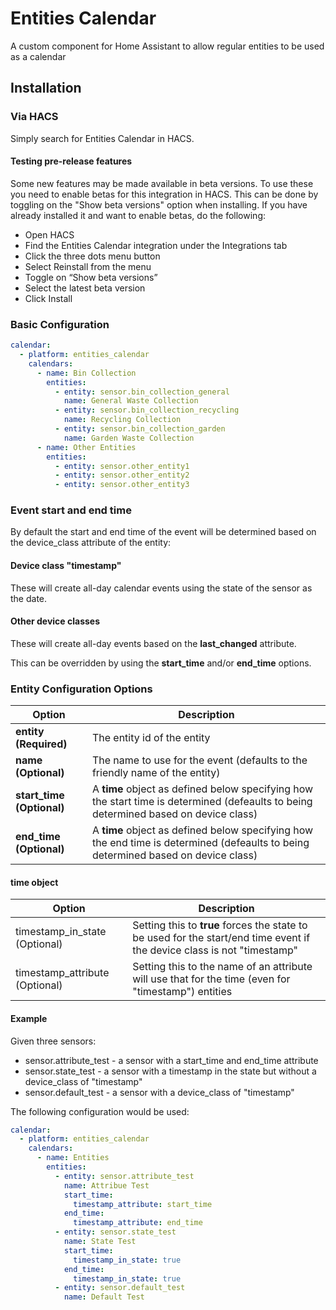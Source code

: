 # Entities Calendar
A custom component for Home Assistant to allow regular entities to be used as a calendar

## Installation

### Via HACS

Simply search for Entities Calendar in HACS.

#### Testing pre-release features

Some new features may be made available in beta versions. To use these you need to enable betas for this integration in HACS. This can be done by toggling on the "Show beta versions" option when installing. If you have already installed it and want to enable betas, do the following:

- Open HACS
- Find the Entities Calendar integration under the Integrations tab
- Click the three dots menu button
- Select Reinstall from the menu
- Toggle on “Show beta versions”
- Select the latest beta version
- Click Install

### Basic Configuration

```yaml
calendar:
  - platform: entities_calendar
    calendars:
      - name: Bin Collection
        entities:
          - entity: sensor.bin_collection_general
            name: General Waste Collection
          - entity: sensor.bin_collection_recycling
            name: Recycling Collection
          - entity: sensor.bin_collection_garden
            name: Garden Waste Collection
      - name: Other Entities
        entities:
          - entity: sensor.other_entity1
          - entity: sensor.other_entity2
          - entity: sensor.other_entity3
```

### Event start and end time

By default the start and end time of the event will be determined based on the device_class attribute of the entity:

#### Device class "timestamp"

These will create all-day calendar events using the state of the sensor as the date.

#### Other device classes

These will create all-day events based on the **last_changed** attribute.

This can be overridden by using the **start_time** and/or **end_time** options.

### Entity Configuration Options

| Option | Description |
|--------|-------------|
| **entity (Required)** | The entity id of the entity |
| **name (Optional)** | The name to use for the event (defaults to the friendly name of the entity) |
| **start_time (Optional)** | A **time** object as defined below specifying how the start time is determined (defeaults to being determined based on device class) |
| **end_time (Optional)** | A **time** object as defined below specifying how the end time is determined (defeaults to being determined based on device class) |

#### **time** object

| Option | Description |
|--------|-------------|
| timestamp_in_state (Optional) | Setting this to **true** forces the state to be used for the start/end time event if the device class is not "timestamp" |
| timestamp_attribute (Optional) | Setting this to the name of an attribute will use that for the time (even for "timestamp") entities |

#### Example

Given three sensors:

- sensor.attribute_test - a sensor with a start_time and end_time attribute
- sensor.state_test - a sensor with a timestamp in the state but without a device_class of "timestamp"
- sensor.default_test - a sensor with a device_class of "timestamp"

The following configuration would be used:

```yaml
calendar:
  - platform: entities_calendar
    calendars:
      - name: Entities
        entities:
          - entity: sensor.attribute_test
            name: Attribue Test
            start_time:
              timestamp_attribute: start_time
            end_time:
              timestamp_attribute: end_time
          - entity: sensor.state_test
            name: State Test
            start_time:
              timestamp_in_state: true
            end_time:
              timestamp_in_state: true
          - entity: sensor.default_test
            name: Default Test
```
